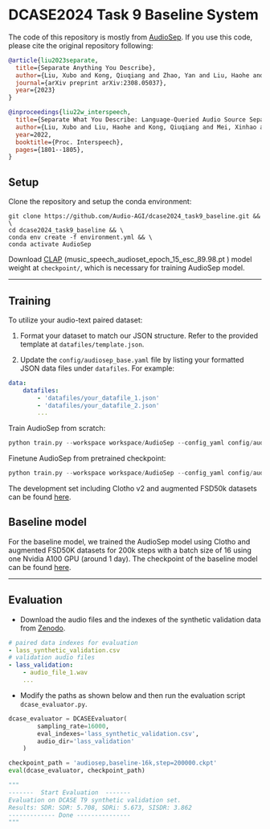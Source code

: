 # DCASE2024 Task 9 Baseline System

The code of this repository is mostly from [AudioSep](https://github.com/Audio-AGI/AudioSep). If you use this code, please cite the original repository following:

```bibtex
@article{liu2023separate,
  title={Separate Anything You Describe},
  author={Liu, Xubo and Kong, Qiuqiang and Zhao, Yan and Liu, Haohe and Yuan, Yi, and Liu, Yuzhuo, and Xia, Rui and Wang, Yuxuan, and Plumbley, Mark D and Wang, Wenwu},
  journal={arXiv preprint arXiv:2308.05037},
  year={2023}
}
```
```bibtex
@inproceedings{liu22w_interspeech,
  title={Separate What You Describe: Language-Queried Audio Source Separation},
  author={Liu, Xubo and Liu, Haohe and Kong, Qiuqiang and Mei, Xinhao and Zhao, Jinzheng and Huang, Qiushi, and Plumbley, Mark D and Wang, Wenwu},
  year=2022,
  booktitle={Proc. Interspeech},
  pages={1801--1805},
}
```

## Setup
Clone the repository and setup the conda environment: 

  ```shell
  git clone https://github.com/Audio-AGI/dcase2024_task9_baseline.git && \
  cd dcase2024_task9_baseline && \ 
  conda env create -f environment.yml && \
  conda activate AudioSep
  ```
Download [CLAP](https://huggingface.co/spaces/Audio-AGI/AudioSep/tree/main/checkpoint) (music_speech_audioset_epoch_15_esc_89.98.pt
) model weight at `checkpoint/`, which is necessary for training AudioSep model.
<hr>

## Training 

To utilize your audio-text paired dataset:

1. Format your dataset to match our JSON structure. Refer to the provided template at `datafiles/template.json`.

2. Update the `config/audiosep_base.yaml` file by listing your formatted JSON data files under `datafiles`. For example:

```yaml
data:
    datafiles:
        - 'datafiles/your_datafile_1.json'
        - 'datafiles/your_datafile_2.json'
        ...
```

Train AudioSep from scratch:
  ```python
  python train.py --workspace workspace/AudioSep --config_yaml config/audiosep_base.yaml --resume_checkpoint_path ''
  ```

Finetune AudioSep from pretrained checkpoint:
  ```python
  python train.py --workspace workspace/AudioSep --config_yaml config/audiosep_base.yaml --resume_checkpoint_path path_to_checkpoint
  ```

The development set including Clotho v2 and augmented FSD50k datasets can be found [here](https://zenodo.org/records/10887496).

## Baseline model
For the baseline model, we trained the AudioSep model using Clotho and augmented FSD50K datasets for 200k steps with a batch size of 16 using one Nvidia A100 GPU (around 1 day). The checkpoint of the baseline model can be found [here](https://zenodo.org/records/10887460).
<hr>

## Evaluation
* Download the audio files and the indexes of the synthetic validation data from [Zenodo](https://zenodo.org/records/10886481). 

```yaml
# paired data indexes for evaluation
- lass_synthetic_validation.csv
# validation audio files
- lass_validation:
    - audio_file_1.wav
    ...
```



* Modify the paths as shown below and then run the evaluation script `dcase_evaluator.py`. 

```python
dcase_evaluator = DCASEEvaluator(
        sampling_rate=16000,
        eval_indexes='lass_synthetic_validation.csv',
        audio_dir='lass_validation'
    )

checkpoint_path = 'audiosep,baseline-16k,step=200000.ckpt'
eval(dcase_evaluator, checkpoint_path)

"""
-------  Start Evaluation  -------
Evaluation on DCASE T9 synthetic validation set.
Results: SDR: SDR: 5.708, SDRi: 5.673, SISDR: 3.862
------------- Done ---------------
"""
```



